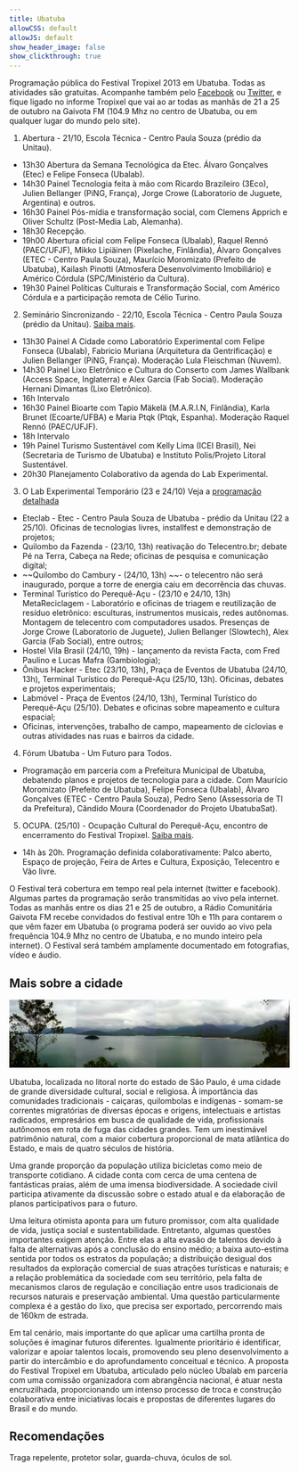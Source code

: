 ```yaml
---
title: Ubatuba
allowCSS: default
allowJS: default
show_header_image: false
show_clickthrough: true
---
```


Programação pública do Festival Tropixel 2013 em Ubatuba. Todas as atividades são gratuitas. Acompanhe também pelo [Facebook](https://fb.com/tropixel.org) ou [Twitter](https://twitter.com/tropixelbr), e fique ligado no informe Tropixel que vai ao ar todas as manhãs de 21 a 25 de outubro na Gaivota FM (104.9 Mhz no centro de Ubatuba, ou em qualquer lugar do mundo pelo site).

1. Abertura - 21/10, Escola Técnica - Centro Paula Souza (prédio da Unitau).

- 13h30 Abertura da Semana Tecnológica da Etec. Álvaro Gonçalves (Etec) e Felipe Fonseca (Ubalab).
- 14h30 Painel Tecnologia feita à mão com Ricardo Brazileiro (3Eco), Julien Bellanger (PiNG, França), Jorge Crowe (Laboratorio de Juguete, Argentina) e outros.
- 16h30 Painel Pós-mídia e transformação social, com Clemens Apprich e Oliver Schultz (Post-Media Lab, Alemanha).
- 18h30 Recepção.
- 19h00 Abertura oficial com Felipe Fonseca (Ubalab), Raquel Rennó (PAEC/UFJF), Mikko Lipiäinen (Pixelache, Finlândia), Álvaro Gonçalves (ETEC - Centro Paula Souza), Maurício Moromizato (Prefeito de Ubatuba), Kailash Pinotti (Atmosfera Desenvolvimento Imobiliário) e Américo Córdula (SPC/Ministério da Cultura).
- 19h30 Painel Políticas Culturais e Transformação Social, com Américo Córdula e a participação remota de Célio Turino.

2. Seminário Sincronizando - 22/10, Escola Técnica - Centro Paula Souza (prédio da Unitau). [Saiba mais](../sincronizando).

-  13h30 Painel A Cidade como Laboratório Experimental com Felipe Fonseca (Ubalab), Fabricio Muriana (Arquitetura da Gentrificação) e Julien Bellanger (PiNG, França). Moderação Lula Fleischman (Nuvem).
- 14h30 Painel Lixo Eletrônico e Cultura do Conserto com James Wallbank (Access Space, Inglaterra) e Alex Garcia (Fab Social). Moderação Hernani Dimantas (Lixo Eletrônico).
- 16h Intervalo
- 16h30 Painel Bioarte com Tapio Mäkelä (M.A.R.I.N, Finlândia), Karla Brunet (Ecoarte/UFBA) e Maria Ptqk (Ptqk, Espanha). Moderação Raquel Rennó (PAEC/UFJF).
- 18h Intervalo
- 19h Painel Turismo Sustentável com Kelly Lima (ICEI Brasil), Nei (Secretaria de Turismo de Ubatuba) e Instituto Polis/Projeto Litoral Sustentável.
- 20h30 Planejamento Colaborativo da agenda do Lab Experimental.

3. O Lab Experimental Temporário (23 e 24/10) Veja a [programação detalhada](../labxt)

- Eteclab - Etec - Centro Paula Souza de Ubatuba - prédio da Unitau (22 a 25/10). Oficinas de tecnologias livres, installfest e demonstração de projetos;
- Quilombo da Fazenda - (23/10, 13h) reativação do Telecentro.br; debate Pé na Terra, Cabeça na Rede; oficinas de pesquisa e comunicação digital;
- ~~Quilombo do Cambury - (24/10, 13h) ~~- o telecentro não será inaugurado, porque a torre de energia caiu em decorrência das chuvas.
- Terminal Turístico do Perequê-Açu - (23/10 e 24/10, 13h) MetaReciclagem - Laboratório e oficinas de triagem e reutilização de resíduo eletrônico: esculturas, instrumentos musicais, redes autônomas. Montagem de telecentro com computadores usados. Presenças de Jorge Crowe (Laboratorio de Juguete), Julien Bellanger (Slowtech), Alex Garcia (Fab Social), entre outros;
- Hostel Vila Brasil (24/10, 19h) - lançamento da revista Facta, com Fred Paulino e Lucas Mafra (Gambiologia);
- Ônibus Hacker - Etec (23/10, 13h), Praça de Eventos de Ubatuba (24/10, 13h), Terminal Turístico do Perequê-Açu (25/10, 13h). Oficinas, debates e projetos experimentais;
- Labmóvel - Praça de Eventos (24/10, 13h), Terminal Turístico do Perequê-Açu (25/10). Debates e oficinas sobre mapeamento e cultura espacial;
- Oficinas, intervenções, trabalho de campo, mapeamento de ciclovias e outras atividades nas ruas e bairros da cidade.

4. Fórum Ubatuba - Um Futuro para Todos.

- Programação em parceria com a Prefeitura Municipal de Ubatuba, debatendo planos e projetos de tecnologia para a cidade. Com Maurício Moromizato (Prefeito de Ubatuba), Felipe Fonseca (Ubalab), Álvaro Gonçalves (ETEC - Centro Paula Souza), Pedro Seno (Assessoria de TI da Prefeitura), Cândido Moura (Coordenador do Projeto UbatubaSat).

5. OCUPA. (25/10) - Ocupação Cultural do Perequê-Açu, encontro de encerramento do Festival Tropixel. [Saiba mais](../ocupa).

- 14h às 20h. Programação definida colaborativamente: Palco aberto, Espaço de projeção, Feira de Artes e Cultura, Exposição, Telecentro e Vão livre.

O Festival terá cobertura em tempo real pela internet (twitter e facebook). Algumas partes da programação serão transmitidas ao vivo pela internet. Todas as manhãs entre os dias 21 e 25 de outubro, a Rádio Comunitária Gaivota FM recebe convidados do festival entre 10h e 11h para contarem o que vêm fazer em Ubatuba (o programa poderá ser ouvido ao vivo pela frequência 104.9 Mhz no centro de Ubatuba, e no mundo inteiro pela internet). O Festival será também amplamente documentado em fotografias, vídeo e áudio.

## Mais sobre a cidade

![](sobre-ubatuba.jpg)

Ubatuba, localizada no litoral norte do estado de São Paulo, é uma cidade de grande diversidade cultural, social e religiosa. À importância das comunidades tradicionais - caiçaras, quilombolas e indígenas - somam-se correntes migratórias de diversas épocas e origens, intelectuais e artistas radicados, empresários em busca de qualidade de vida, profissionais autônomos em rota de fuga das cidades grandes. Tem um inestimável patrimônio natural, com a maior cobertura proporcional de mata atlântica do Estado, e mais de quatro séculos de história.

Uma grande proporção da população utiliza bicicletas como meio de transporte cotidiano. A cidade conta com cerca de uma centena de fantásticas praias, além de uma imensa biodiversidade. A sociedade civil participa ativamente da discussão sobre o estado atual e da elaboração de planos participativos para o futuro.

Uma leitura otimista aponta para um futuro promissor, com alta qualidade de vida, justiça social e sustentabilidade. Entretanto, algumas questões importantes exigem atenção. Entre elas a alta evasão de talentos devido à falta de alternativas após a conclusão do ensino médio; a baixa auto-estima sentida por todos os estratos da população; a distribuição desigual dos resultados da exploração comercial de suas atrações turísticas e naturais; e a relação problemática da sociedade com seu território, pela falta de mecanismos claros de regulação e conciliação entre usos tradicionais de recursos naturais e preservação ambiental. Uma questão particularmente complexa é a gestão do lixo, que precisa ser exportado, percorrendo mais de 160km de estrada.

Em tal cenário, mais importante do que aplicar uma cartilha pronta de soluções é imaginar futuros diferentes. Igualmente prioritário é identificar, valorizar e apoiar talentos locais, promovendo seu pleno desenvolvimento a partir do intercâmbio e do aprofundamento conceitual e técnico. A proposta do Festival Tropixel em Ubatuba, articulado pelo núcleo Ubalab em parceria com uma comissão organizadora com abrangência nacional, é atuar nesta encruzilhada, proporcionando um intenso processo de troca e construção colaborativa entre iniciativas locais e propostas de diferentes lugares do Brasil e do mundo.

## Recomendações

Traga repelente, protetor solar, guarda-chuva, óculos de sol.